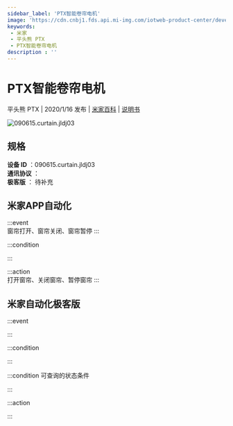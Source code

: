 ```yaml
---
sidebar_label: 'PTX智能卷帘电机'
image: 'https://cdn.cnbj1.fds.api.mi-img.com/iotweb-product-center/developer_1572954509884zXB1WJ44.png?GalaxyAccessKeyId=AKVGLQWBOVIRQ3XLEW&Expires=9223372036854775807&Signature=D/95/WsAgVhBUpbyEsMaTIGofJI='
keywords: 
 - 米家
 - 平头熊 PTX
 - PTX智能卷帘电机
description : ''
---
```

# PTX智能卷帘电机

平头熊 PTX | 2020/1/16 发布 | [米家百科](https://home.mi.com/webapp/content/baike/product/index.html?model=090615.curtain.jldj03) | [说明书](https://home.mi.com/views/introduction.html?model=090615.curtain.jldj03&region=cn)

![090615.curtain.jldj03](https://cdn.cnbj1.fds.api.mi-img.com/iotweb-product-center/developer_1572954509884zXB1WJ44.png?GalaxyAccessKeyId=AKVGLQWBOVIRQ3XLEW&Expires=9223372036854775807&Signature=D/95/WsAgVhBUpbyEsMaTIGofJI=)

## 规格  
> 
**设备 ID** ：090615.curtain.jldj03  
**通讯协议** ：  
**极客版**  ： 待补充 


## 米家APP自动化  

:::event  
窗帘打开、窗帘关闭、窗帘暂停
:::

:::condition  

:::

:::action   
打开窗帘、关闭窗帘、暂停窗帘
:::

## 米家自动化极客版  

:::event  

:::

:::condition  

:::

:::condition 可查询的状态条件  

:::

:::action  

:::

        
